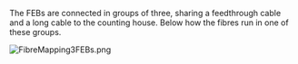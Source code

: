 The FEBs are connected in groups of three, sharing a feedthrough cable and a long cable to the counting house. Below how the fibres run in one of these groups.

![FibreMapping3FEBs.png](https://bitbucket.org/repo/7zKBgbq/images/2652099581-FibreMapping3FEBs.png)